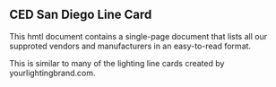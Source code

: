 ## CED San Diego Line Card

This hmtl document contains a single-page document that lists all our supproted vendors and manufacturers in an easy-to-read format.  

This is similar to many of the lighting line cards created by yourlightingbrand.com.